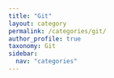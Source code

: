 ```yaml
---
title: "Git"
layout: category
permalink: /categories/git/
author_profile: true
taxonomy: Git
sidebar:
  nav: "categories"
---
```


